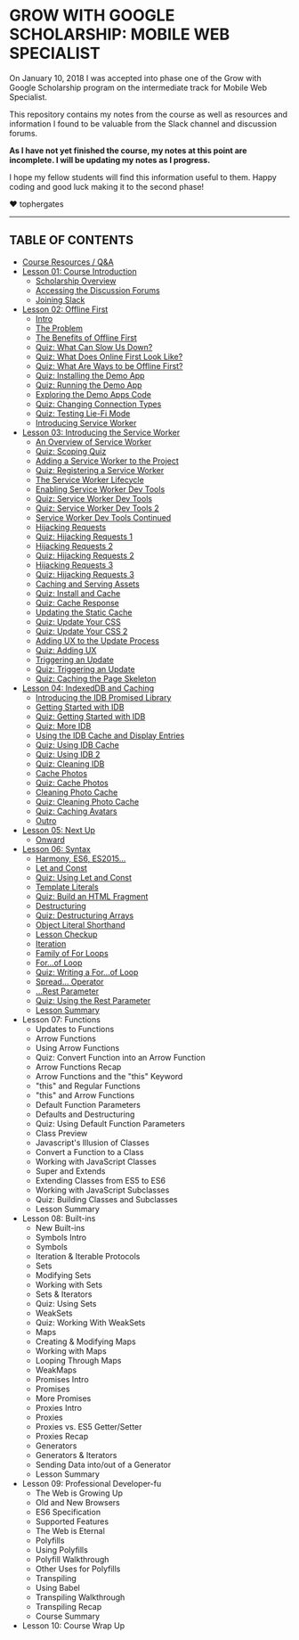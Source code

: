 # GROW WITH GOOGLE SCHOLARSHIP: MOBILE WEB SPECIALIST

On January 10, 2018 I was accepted into phase one of the Grow with Google Scholarship program on the intermediate track for Mobile Web Specialist.

This repository contains my notes from the course as well as resources and information I found to be valuable from the Slack channel and discussion forums.

**As I have not yet finished the course, my notes at this point are incomplete. I will be updating my notes as I progress.**

I hope my fellow students will find this information useful to them. Happy coding and good luck making it to the second phase!

&hearts; tophergates

---

## TABLE OF CONTENTS

* [Course Resources / Q&A](./resources.md)
* [Lesson 01: Course Introduction](./01-course-intro)
  * [Scholarship Overview](./01-course-intro/01-overview.md)
  * [Accessing the Discussion Forums](./01-course-intro/02-forums.md)
  * [Joining Slack](./01-course-intro/03-slack.md)
* [Lesson 02: Offline First](./02-offline-first)
  * [Intro](./02-offline-first/01-intro.md)
  * [The Problem](./02-offline-first/02-the-problem.md)
  * [The Benefits of Offline First](./02-offline-first/03-offline-first.md)
  * [Quiz: What Can Slow Us Down?](./02-offline-first/04-quiz-what-slows-us-down.md)
  * [Quiz: What Does Online First Look Like?](./02-offline-first/05-quiz-online-first.md)
  * [Quiz: What Are Ways to be Offline First?](./02-offline-first/06-quiz-offline-first.md)
  * [Quiz: Installing the Demo App](./02-offline-first/08-quiz-installing-demo-app.md)
  * [Quiz: Running the Demo App](./02-offline-first/09-quiz-running-demo-app.md)
  * [Exploring the Demo Apps Code](./02-offline-first/10-exploring-demo-app.md)
  * [Quiz: Changing Connection Types](./02-offline-first/11-quiz-changing-connection-types.md)
  * [Quiz: Testing Lie-Fi Mode](./02-offline-first/12-quiz-testing-lie-fi-mode.md)
  * [Introducing Service Worker](./02-offline-first/13-intro-service-worker.md)
* [Lesson 03: Introducing the Service Worker](./03-service-worker)
  * [An Overview of Service Worker](./03-service-worker/01-service-worker-overview.md)
  * [Quiz: Scoping Quiz](./03-service-worker/02-quiz-scoping.md)
  * [Adding a Service Worker to the Project](./03-service-worker/03-adding-service-worker.md)
  * [Quiz: Registering a Service Worker](./03-service-worker/04-quiz-registering-service-worker.md)
  * [The Service Worker Lifecycle](./03-service-worker/05-service-worker-lifecycle.md)
  * [Enabling Service Worker Dev Tools](./03-service-worker/06-dev-tools.md)
  * [Quiz: Service Worker Dev Tools](./03-service-worker/07-quiz-dev-tools.md)
  * [Quiz: Service Worker Dev Tools 2](./03-service-worker/08-quiz-dev-tools-2.md)
  * [Service Worker Dev Tools Continued](./03-service-worker/09-dev-tools-continued.md)
  * [Hijacking Requests](./03-service-worker/10-hijacking-requests.md)
  * [Quiz: Hijacking Requests 1](./03-service-worker/11-quiz-hijacking-requests-1.md)
  * [Hijacking Requests 2](./03-service-worker/12-hijacking-requests-2.md)
  * [Quiz: Hijacking Requests 2](./03-service-worker/13-quiz-hijacking-requests-2.md)
  * [Hijacking Requests 3](./03-service-worker/14-hijacking-requests-3.md)
  * [Quiz: Hijacking Requests 3](./03-service-worker/15-quiz-hijacking-requests-3.md)
  * [Caching and Serving Assets](./03-service-worker/16-caching-serving-assets.md)
  * [Quiz: Install and Cache](./03-service-worker/17-quiz-install-and-cache.md)
  * [Quiz: Cache Response](./03-service-worker/18-quiz-cache-response.md)
  * [Updating the Static Cache](./03-service-worker/19-updating-static-cache.md)
  * [Quiz: Update Your CSS](./03-service-worker/20-quiz-update-css.md)
  * [Quiz: Update Your CSS 2](./03-service-worker/21-quiz-update-css-2.md)
  * [Adding UX to the Update Process](./03-service-worker/22-adding-ux-update-process.md)
  * [Quiz: Adding UX](./03-service-worker/23-quiz-adding-ux.md)
  * [Triggering an Update](./03-service-worker/24-triggering-update.md)
  * [Quiz: Triggering an Update](./03-service-worker/25-quiz-triggering-update.md)
  * [Quiz: Caching the Page Skeleton](./03-service-worker/26-quiz-caching-page-skeleton.md)
* [Lesson 04: IndexedDB and Caching](./04-idb)
  * [Introducing the IDB Promised Library](./04-idb/01-intro-idb.md)
  * [Getting Started with IDB](./04-idb/02-getting-started.md)
  * [Quiz: Getting Started with IDB](./04-idb/03-quiz-getting-started.md)
  * [Quiz: More IDB](./04-idb/04-quiz-more-idb.md)
  * [Using the IDB Cache and Display Entries](./04-idb/05-idb-cache-display-entries.md)
  * [Quiz: Using IDB Cache](./04-idb/06-quiz-idb-cache.md)
  * [Quiz: Using IDB 2](./04-idb/07-quiz-using-idb-2.md)
  * [Quiz: Cleaning IDB](./04-idb/08-quiz-cleaning-idb.md)
  * [Cache Photos](./04-idb/09-cache-photos.md)
  * [Quiz: Cache Photos](./04-idb/10-quiz-cache-photos.md)
  * [Cleaning Photo Cache](./04-idb/11-cleaning-photo-cache.md)
  * [Quiz: Cleaning Photo Cache](./04-idb/12-quiz-cleaning-photo-cache.md)
  * [Quiz: Caching Avatars](./04-idb/13-quiz-caching-avatars.md)
  * [Outro](./04-idb/14-outro.md)
* [Lesson 05: Next Up](./05-next-up)
  * [Onward](./05-next-up/01-onward.md)
* [Lesson 06: Syntax](./06-syntax)
  * [Harmony, ES6, ES2015...](./06-syntax/01-es6.md)
  * [Let and Const](./06-syntax/02-LetAndConst.md)
  * [Quiz: Using Let and Const](./06-syntax/03-Quiz-Using-Let-And-Const.md)
  * [Template Literals](./06-syntax/04-Template-Literals.md)
  * [Quiz: Build an HTML Fragment](./06-syntax/05-Quiz-Build-HTML-Fragment.md)
  * [Destructuring](./06-syntax/06-Destructuring.md)
  * [Quiz: Destructuring Arrays](./06-syntax/07-Quiz-Destructuring-Arrays.md)
  * [Object Literal Shorthand](./06-syntax/08-Object-Literal-Shorthand.md)
  * [Lesson Checkup](./06-syntax/09-Lesson-01-Checkup.md)
  * [Iteration](./06-syntax/10-Iteration.md)
  * [Family of For Loops](./06-syntax/11-Family-of-For-Loops.md)
  * [For...of Loop](./06-syntax/12-For-Of-Loop.md)
  * [Quiz: Writing a For...of Loop](./06-syntax/13-Quiz-Writing-For-Of-Loop.md)
  * [Spread... Operator](./06-syntax/14-Spread...Operator.md)
  * [...Rest Parameter](./06-syntax/15-...Rest-Parameter.md)
  * [Quiz: Using the Rest Parameter](./06-syntax/16-Quiz-Using-Rest-Parameter.md)
  * [Lesson Summary](./06-syntax/17-Lesson-01-Summary.md)
* Lesson 07: Functions
  * Updates to Functions
  * Arrow Functions
  * Using Arrow Functions
  * Quiz: Convert Function into an Arrow Function
  * Arrow Functions Recap
  * Arrow Functions and the "this" Keyword
  * "this" and Regular Functions
  * "this" and Arrow Functions
  * Default Function Parameters
  * Defaults and Destructuring
  * Quiz: Using Default Function Parameters
  * Class Preview
  * Javascript's Illusion of Classes
  * Convert a Function to a Class
  * Working with JavaScript Classes
  * Super and Extends
  * Extending Classes from ES5 to ES6
  * Working with JavaScript Subclasses
  * Quiz: Building Classes and Subclasses
  * Lesson Summary
* Lesson 08: Built-ins
  * New Built-ins
  * Symbols Intro
  * Symbols
  * Iteration & Iterable Protocols
  * Sets
  * Modifying Sets
  * Working with Sets
  * Sets & Iterators
  * Quiz: Using Sets
  * WeakSets
  * Quiz: Working With WeakSets
  * Maps
  * Creating & Modifying Maps
  * Working with Maps
  * Looping Through Maps
  * WeakMaps
  * Promises Intro
  * Promises
  * More Promises
  * Proxies Intro
  * Proxies
  * Proxies vs. ES5 Getter/Setter
  * Proxies Recap
  * Generators
  * Generators & Iterators
  * Sending Data into/out of a Generator
  * Lesson Summary
* Lesson 09: Professional Developer-fu
  * The Web is Growing Up
  * Old and New Browsers
  * ES6 Specification
  * Supported Features
  * The Web is Eternal
  * Polyfills
  * Using Polyfills
  * Polyfill Walkthrough
  * Other Uses for Polyfills
  * Transpiling
  * Using Babel
  * Transpiling Walkthrough
  * Transpiling Recap
  * Course Summary
* Lesson 10: Course Wrap Up
